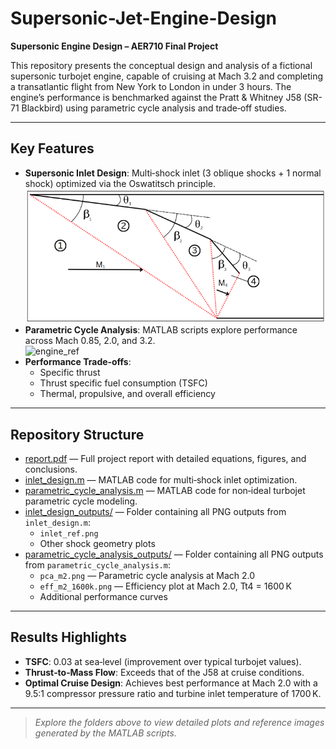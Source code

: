 # Supersonic-Jet-Engine-Design

**Supersonic Engine Design – AER710 Final Project**

This repository presents the conceptual design and analysis of a fictional supersonic turbojet engine, capable of cruising at Mach 3.2 and completing a transatlantic flight from New York to London in under 3 hours. The engine’s performance is benchmarked against the Pratt & Whitney J58 (SR-71 Blackbird) using parametric cycle analysis and trade‑off studies.

---

## Key Features

- **Supersonic Inlet Design**: Multi‑shock inlet (3 oblique shocks + 1 normal shock) optimized via the Oswatitsch principle.  
  ![inlet_ref](inlet_design_outputs/inlet_ref.png)
- **Parametric Cycle Analysis**: MATLAB scripts explore performance across Mach 0.85, 2.0, and 3.2.  
  ![engine_ref](parametric_cycle_analysis_outputs/engine_ref.png)
- **Performance Trade‑offs**:  
  - Specific thrust  
  - Thrust specific fuel consumption (TSFC)  
  - Thermal, propulsive, and overall efficiency

---

## Repository Structure

- [report.pdf](./report.pdf) — Full project report with detailed equations, figures, and conclusions.  
- [inlet_design.m](./inlet_design.m) — MATLAB code for multi‑shock inlet optimization.  
- [parametric_cycle_analysis.m](./parametric_cycle_analysis.m) — MATLAB code for non‑ideal turbojet parametric cycle modeling.  
- [inlet_design_outputs/](./inlet_design_outputs/) — Folder containing all PNG outputs from `inlet_design.m`:  
  - `inlet_ref.png`  
  - Other shock geometry plots  
- [parametric_cycle_analysis_outputs/](./parametric_cycle_analysis_outputs/) — Folder containing all PNG outputs from `parametric_cycle_analysis.m`:  
  - `pca_m2.png` — Parametric cycle analysis at Mach 2.0  
  - `eff_m2_1600k.png` — Efficiency plot at Mach 2.0, Tt4 = 1600 K  
  - Additional performance curves

---

## Results Highlights

- **TSFC**: 0.03 at sea‑level (improvement over typical turbojet values).  
- **Thrust‑to‑Mass Flow**: Exceeds that of the J58 at cruise conditions.  
- **Optimal Cruise Design**: Achieves best performance at Mach 2.0 with a 9.5:1 compressor pressure ratio and turbine inlet temperature of 1700 K.

---

> _Explore the folders above to view detailed plots and reference images generated by the MATLAB scripts._
